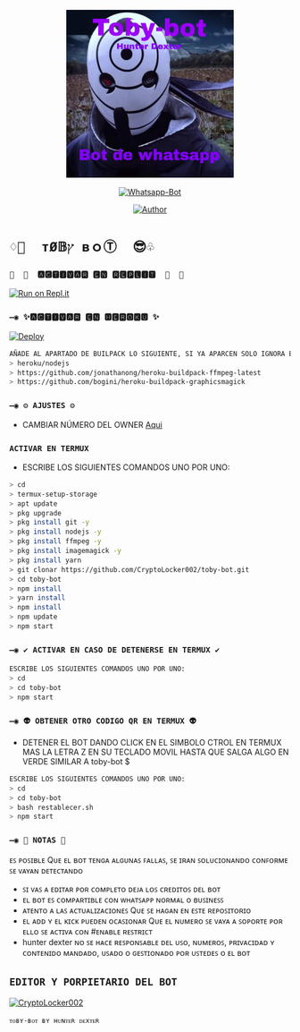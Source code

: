 <p align="center">
<img src="https://github.com/CryptoLocker002/toby-bot/blob/main/Menu2.jpg" width="300" height="300"/>
</p>
<p align="center">
<a href="#"><img title="Whatsapp-Bot" src="https://img.shields.io/badge/Whatsapp Bot-green?colorA=%23ff0000&colorB=%23017e40&style=for-the-badge"></a>
</p>
<p align="center">
<a href="https://github.com/CryptoLocker002"><img title="Author" src="https://img.shields.io/badge/Author-hunter%20dexter-red"></a>
</p>

# `♢💜  тØ𝔹ץ вｏⓉ  😎♧`


  
### `🍬  🎀  🅰🅲🆃🅸🆅🅰🆁 🅴🅽 🆁🅴🅿🅻🅸🆃  🎀  🍬`

[![Run on Repl.it](https://repl.it/badge/github/BrunoSobrino/TheMystic-Bot-MD)](https://repl.it/github/BrunoSobrino/TheMystic-Bot-MD)

### `—◉ ✨🅰🅲🆃🅸🆅🅰🆁 🅴🅽 🅷🅴🆁🅾🅺🆄 ✨`
[![Deploy](https://www.herokucdn.com/deploy/button.svg)](https://heroku.com/deploy?template=https://github.com/BrunoSobrino/TheMystic-Bot-MD)
```bash
AÑADE AL APARTADO DE BUILPACK LO SIGUIENTE, SI YA APARCEN SOLO IGNORA ESTA PARTE:
> heroku/nodejs
> https://github.com/jonathanong/heroku-buildpack-ffmpeg-latest
> https://github.com/bogini/heroku-buildpack-graphicsmagick
```

### `—◉ ⚙️ AJUSTES ⚙️`
- CAMBIAR NÚMERO DEL OWNER [Aqui](https://github.com/CryptoLocker002/toby-bot/blob/main/config.js)

### `ACTIVAR EN TERMUX ` 
- ESCRIBE LOS SIGUIENTES COMANDOS UNO POR UNO:
```bash
> cd
> termux-setup-storage
> apt update 
> pkg upgrade 
> pkg install git -y
> pkg install nodejs -y
> pkg install ffmpeg -y
> pkg install imagemagick -y
> pkg install yarn
> git clonar https://github.com/CryptoLocker002/toby-bot.git
> cd toby-bot
> npm install 
> yarn install 
> npm install
> npm update
> npm start
```

### `—◉ ✔️ ACTIVAR EN CASO DE DETENERSE EN TERMUX ✔️`
```bash
ESCRIBE LOS SIGUIENTES COMANDOS UNO POR UNO:
> cd 
> cd toby-bot
> npm start
```

### `—◉ 👽 OBTENER OTRO CODIGO QR EN TERMUX 👽`
- DETENER EL BOT DANDO CLICK EN EL SIMBOLO CTROL EN TERMUX MAS LA LETRA Z EN SU TECLADO MOVIL HASTA QUE SALGA ALGO EN VERDE SIMILAR A  toby-bot $  
```bash
ESCRIBE LOS SIGUIENTES COMANDOS UNO POR UNO:
> cd 
> cd toby-bot
> bash restablecer.sh
> npm start
```

  
### `—◉ 📝 NOTAS 📝`
ᴇꜱ ᴘᴏꜱɪʙʟᴇ Qᴜᴇ ᴇʟ ʙᴏᴛ ᴛᴇɴɢᴀ ᴀʟɢᴜɴᴀꜱ ꜰᴀʟʟᴀꜱ, ꜱᴇ ɪʀᴀɴ ꜱᴏʟᴜᴄɪᴏɴᴀɴᴅᴏ ᴄᴏɴꜰᴏʀᴍᴇ ꜱᴇ ᴠᴀʏᴀɴ ᴅᴇᴛᴇᴄᴛᴀɴᴅᴏ
- ꜱɪ ᴠᴀꜱ ᴀ ᴇᴅɪᴛᴀʀ ᴘᴏʀ ᴄᴏᴍᴘʟᴇᴛᴏ ᴅᴇᴊᴀ ʟᴏꜱ ᴄʀᴇᴅɪᴛᴏꜱ ᴅᴇʟ ʙᴏᴛ 
- ᴇʟ ʙᴏᴛ ᴇꜱ ᴄᴏᴍᴘᴀʀᴛɪʙʟᴇ ᴄᴏɴ ᴡʜᴀᴛꜱᴀᴘᴘ ɴᴏʀᴍᴀʟ ᴏ ʙᴜꜱɪɴᴇꜱꜱ
- ᴀᴛᴇɴᴛᴏ ᴀ ʟᴀꜱ ᴀᴄᴛᴜᴀʟɪᴢᴀᴄɪᴏɴᴇꜱ Qᴜᴇ ꜱᴇ ʜᴀɢᴀɴ ᴇɴ ᴇꜱᴛᴇ ʀᴇᴘᴏꜱɪᴛᴏʀɪᴏ
- ᴇʟ ᴀᴅᴅ ʏ ᴇʟ ᴋɪᴄᴋ ᴘᴜᴇᴅᴇɴ ᴏᴄᴀꜱɪᴏɴᴀʀ Qᴜᴇ ᴇʟ ɴᴜᴍᴇʀᴏ ꜱᴇ ᴠᴀʏᴀ ᴀ ꜱᴏᴘᴏʀᴛᴇ ᴘᴏʀ ᴇʟʟᴏ ꜱᴇ ᴀᴄᴛɪᴠᴀ ᴄᴏɴ #ᴇɴᴀʙʟᴇ ʀᴇꜱᴛʀɪᴄᴛ 
-  hunter dexter ɴᴏ ꜱᴇ ʜᴀᴄᴇ ʀᴇꜱᴘᴏɴꜱᴀʙʟᴇ ᴅᴇʟ ᴜꜱᴏ, ɴᴜᴍᴇʀᴏꜱ, ᴘʀɪᴠᴀᴄɪᴅᴀᴅ ʏ ᴄᴏɴᴛᴇɴɪᴅᴏ ᴍᴀɴᴅᴀᴅᴏ, ᴜꜱᴀᴅᴏ ᴏ ɢᴇꜱᴛɪᴏɴᴀᴅᴏ ᴘᴏʀ ᴜꜱᴛᴇᴅᴇꜱ ᴏ ᴇʟ ʙᴏᴛ



## `EDITOR Y PORPIETARIO DEL BOT` 
<a href="https://github.com/CryptoLocker002"><img src="https://avatars.githubusercontent.com/u/91295669?v=4" width="300" height="300" alt="CryptoLocker002"/></a>


`ᴛᴏʙʏ-ʙᴏᴛ ʙʏ ʜᴜɴᴛᴇʀ ᴅᴇxᴛᴇʀ`

